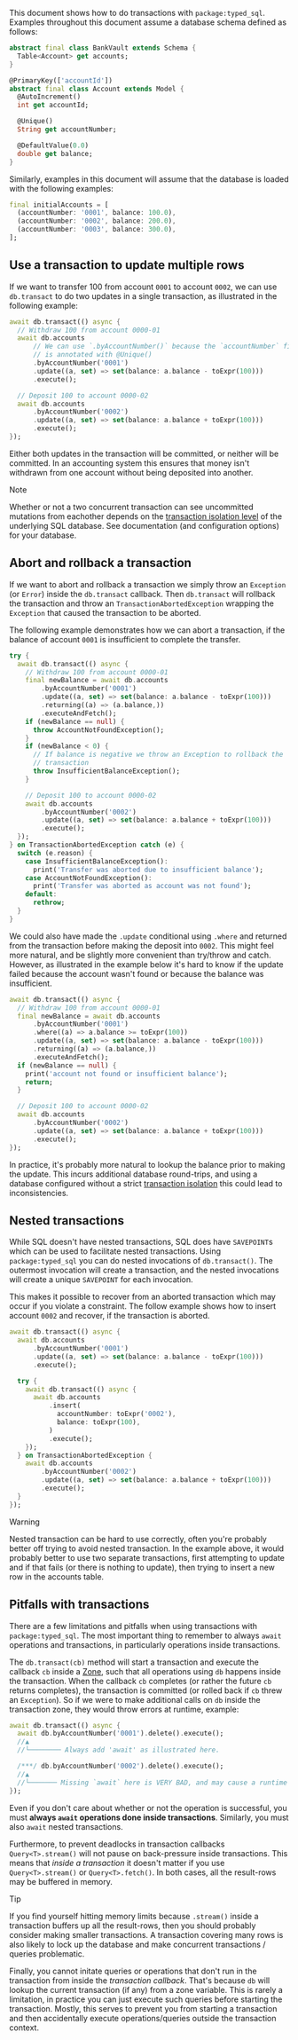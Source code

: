 This document shows how to do transactions with `package:typed_sql`.
Examples throughout this document assume a database schema defined as
follows:

```dart bank_test.dart#schema
abstract final class BankVault extends Schema {
  Table<Account> get accounts;
}

@PrimaryKey(['accountId'])
abstract final class Account extends Model {
  @AutoIncrement()
  int get accountId;

  @Unique()
  String get accountNumber;

  @DefaultValue(0.0)
  double get balance;
}
```

Similarly, examples in this document will assume that the database is loaded
with the following examples:
```dart bank_test.dart#initial-data
final initialAccounts = [
  (accountNumber: '0001', balance: 100.0),
  (accountNumber: '0002', balance: 200.0),
  (accountNumber: '0003', balance: 300.0),
];
```

## Use a transaction to update multiple rows
If we want to transfer 100 from account `0001` to account `0002`, we can use
`db.transact` to do two updates in a single transaction, as illustrated in the
following example:

```dart bank_test.dart#transfer-100
await db.transact(() async {
  // Withdraw 100 from account 0000-01
  await db.accounts
      // We can use `.byAccountNumber()` because the `accountNumber` field
      // is annotated with @Unique()
      .byAccountNumber('0001')
      .update((a, set) => set(balance: a.balance - toExpr(100)))
      .execute();

  // Deposit 100 to account 0000-02
  await db.accounts
      .byAccountNumber('0002')
      .update((a, set) => set(balance: a.balance + toExpr(100)))
      .execute();
});
```

Either both updates in the transaction will be committed, or neither will be
committed. In an accounting system this ensures that money isn't withdrawn from
one account without being deposited into another.

> [!NOTE]
> Whether or not a two concurrent transaction can see uncommitted mutations from
> eachother depends on the [transaction isolation level][1] of the underlying
> SQL database. See documentation (and configuration options) for your database.


## Abort and rollback a transaction
If we want to abort and rollback a transaction we simply throw an `Exception`
(or `Error`) inside the `db.transact` callback. Then `db.transact` will rollback
the transaction and throw an `TransactionAbortedException` wrapping the
`Exception` that caused the transaction to be aborted.

The following example demonstrates how we can abort a transaction, if the
balance of account `0001` is insufficient to complete the transfer.

```dart bank_test.dart#transfer-100-with-rollback
try {
  await db.transact(() async {
    // Withdraw 100 from account 0000-01
    final newBalance = await db.accounts
        .byAccountNumber('0001')
        .update((a, set) => set(balance: a.balance - toExpr(100)))
        .returning((a) => (a.balance,))
        .executeAndFetch();
    if (newBalance == null) {
      throw AccountNotFoundException();
    }
    if (newBalance < 0) {
      // If balance is negative we throw an Exception to rollback the
      // transaction
      throw InsufficientBalanceException();
    }

    // Deposit 100 to account 0000-02
    await db.accounts
        .byAccountNumber('0002')
        .update((a, set) => set(balance: a.balance + toExpr(100)))
        .execute();
  });
} on TransactionAbortedException catch (e) {
  switch (e.reason) {
    case InsufficientBalanceException():
      print('Transfer was aborted due to insufficient balance');
    case AccountNotFoundException():
      print('Transfer was aborted as account was not found');
    default:
      rethrow;
  }
}
```

We could also have made the `.update` conditional using `.where` and returned
from the transaction before making the deposit into `0002`. This might feel
more natural, and be slightly more convenient than try/throw and catch.
However, as illustrated in the example below it's hard to know if the update
failed because the account wasn't found or because the balance was insufficient.

```dart bank_test.dart#transfer-100-with-conditional-update
await db.transact(() async {
  // Withdraw 100 from account 0000-01
  final newBalance = await db.accounts
      .byAccountNumber('0001')
      .where((a) => a.balance >= toExpr(100))
      .update((a, set) => set(balance: a.balance - toExpr(100)))
      .returning((a) => (a.balance,))
      .executeAndFetch();
  if (newBalance == null) {
    print('account not found or insufficient balance');
    return;
  }

  // Deposit 100 to account 0000-02
  await db.accounts
      .byAccountNumber('0002')
      .update((a, set) => set(balance: a.balance + toExpr(100)))
      .execute();
});
```

In practice, it's probably more natural to lookup the balance prior to making
the update. This incurs additional database round-trips, and using a database
configured without a strict [transaction isolation][1] this could lead to
inconsistencies.


## Nested transactions
While SQL doesn't have nested transactions, SQL does have `SAVEPOINT`s which can
be used to facilitate nested transactions. Using `package:typed_sql` you can do
nested invocations of `db.transact()`. The outermost invocation will create a
transaction, and the nested invocations will create a unique `SAVEPOINT`
for each invocation.

This makes it possible to recover from an aborted transaction which may occur if
you violate a constraint. The follow example shows how to insert account `0002`
and recover, if the transaction is aborted.

```dart bank_test.dart#insert-or-update-using-nested-transaction
await db.transact(() async {
  await db.accounts
      .byAccountNumber('0001')
      .update((a, set) => set(balance: a.balance - toExpr(100)))
      .execute();

  try {
    await db.transact(() async {
      await db.accounts
          .insert(
            accountNumber: toExpr('0002'),
            balance: toExpr(100),
          )
          .execute();
    });
  } on TransactionAbortedException {
    await db.accounts
        .byAccountNumber('0002')
        .update((a, set) => set(balance: a.balance + toExpr(100)))
        .execute();
  }
});
```

> [!WARNING]
> Nested transaction can be hard to use correctly, often you're probably better
> off trying to avoid nested transaction. In the example above, it would
> probably better to use two separate transactions, first attempting to update
> and if that fails (or there is nothing to update), then trying to insert a
> new row in the accounts table.


## Pitfalls with transactions
There are a few limitations and pitfalls when using transactions with
`package:typed_sql`. The most important thing to remember to always `await`
operations and transactions, in particularly operations inside transactions.

The `db.transact(cb)` method will start a transaction and execute the callback
`cb` inside a [Zone], such that all operations using `db` happens inside the
transaction. When the callback `cb` completes (or rather the future `cb`
returns completes), the transaction is committed (or rolled back if `cb`
threw an `Exception`). So if we were to make additional calls on `db` inside the
transaction zone, they would throw errors at runtime, example:

```dart
await db.transact(() async {
  await db.byAccountNumber('0001').delete().execute();
  //▲
  //└──────── Always add 'await' as illustrated here.

  /***/ db.byAccountNumber('0002').delete().execute();
  //▲
  //└─────── Missing `await` here is VERY BAD, and may cause a runtime error!
});
```

Even if you don't care about whether or not the operation is successful,
you must **always `await` operations done inside transactions**.
Similarly, you must also `await` nested transactions.

Furthermore, to prevent deadlocks in transaction callbacks `Query<T>.stream()`
will not pause on back-pressure inside transactions. This means that
_inside a transaction_ it doesn't matter if you use `Query<T>.stream()` or
`Query<T>.fetch()`. In both cases, all the result-rows may be buffered in
memory.

> [!TIP]
> If you find yourself hitting memory limits because `.stream()` inside a
> transaction buffers up all the result-rows, then you should probably consider
> making smaller transactions. A transaction covering many rows is also likely
> to lock up the database and make concurrent transactions / queries
> problematic.

Finally, you cannot initate queries or operations that don't run in the
transaction from inside the _transaction callback_. That's because `db` will
lookup the current transaction (if any) from a zone variable. This is rarely a
limitation, in practice you can just execute such queries before starting the
transaction. Mostly, this serves to prevent you from starting a transaction and
then accidentally execute operations/queries outside the transaction context.


[1]: https://en.wikipedia.org/wiki/Isolation_(database_systems)
[Zone]: https://api.dart.dev/stable/latest/dart-async/Zone-class.html

<!-- GENERATED DOCUMENTATION LINKS -->
